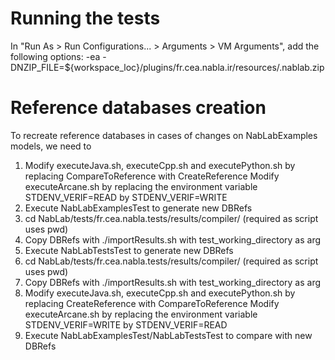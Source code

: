 # Running the tests

In "Run As > Run Configurations... > Arguments > VM Arguments", add the following options:
-ea -DNZIP_FILE=${workspace_loc}/plugins/fr.cea.nabla.ir/resources/.nablab.zip

# Reference databases creation

To recreate reference databases in cases of changes on NabLabExamples models, we need to

1. Modify executeJava.sh, executeCpp.sh and executePython.sh by replacing CompareToReference with CreateReference
   Modify executeArcane.sh by replacing the environment variable STDENV_VERIF=READ by STDENV_VERIF=WRITE
2. Execute NabLabExamplesTest to generate new DBRefs
3. cd NabLab/tests/fr.cea.nabla.tests/results/compiler/ (required as script uses pwd)
4. Copy DBRefs with ./importResults.sh with test_working_directory as arg
5. Execute NabLabTestsTest to generate new DBRefs
6. cd NabLab/tests/fr.cea.nabla.tests/results/compiler/ (required as script uses pwd)
7. Copy DBRefs with ./importResults.sh with test_working_directory as arg
8. Modify executeJava.sh, executeCpp.sh and executePython.sh by replacing CreateReference with CompareToReference
   Modify executeArcane.sh by replacing the environment variable STDENV_VERIF=WRITE by STDENV_VERIF=READ
9. Execute NabLabExamplesTest/NabLabTestsTest to compare with new DBRefs

